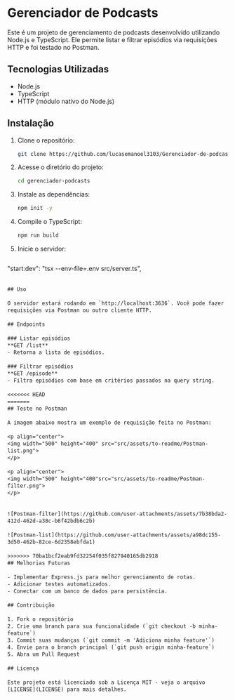 # Gerenciador de Podcasts

Este é um projeto de gerenciamento de podcasts desenvolvido utilizando Node.js e TypeScript. Ele permite listar e filtrar episódios via requisições HTTP e foi testado no Postman.

## Tecnologias Utilizadas

- Node.js
- TypeScript
- HTTP (módulo nativo do Node.js)

## Instalação

1. Clone o repositório:
   ```bash
   git clone https://github.com/lucasemanoel3103/Gerenciador-de-podcasts
   ```
2. Acesse o diretório do projeto:
   ```bash
   cd gerenciador-podcasts
   ```
3. Instale as dependências:
   ```bash
   npm init -y
   ```
4. Compile o TypeScript:
   ```bash
   npm run build
   ```
5. Inicie o servidor:
   ```bash
"start:dev": "tsx --env-file=.env src/server.ts",
   ```

## Uso

O servidor estará rodando em `http://localhost:3636`. Você pode fazer requisições via Postman ou outro cliente HTTP.

## Endpoints

### Listar episódios
**GET /list**
- Retorna a lista de episódios.

### Filtrar episódios
**GET /episode**
- Filtra episódios com base em critérios passados na query string.

<<<<<<< HEAD
=======
## Teste no Postman

A imagem abaixo mostra um exemplo de requisição feita no Postman:

<p align="center">
   <img width="500" height="400" src="src/assets/to-readme/Postman-list.png">
</p>

<p align="center">
   <img width="500" height="400"src="src/assets/to-readme/Postman-filter.png">
</p>


![Postman-filter](https://github.com/user-attachments/assets/7b38bda2-412d-462d-a38c-b6f42bdb6c2b)

![Postman-list](https://github.com/user-attachments/assets/a98dc155-3d50-462b-82ce-6d2358ebfda1)

>>>>>>> 70ba1bcf2eab9fd32254f035f827940165db2918
## Melhorias Futuras

- Implementar Express.js para melhor gerenciamento de rotas.
- Adicionar testes automatizados.
- Conectar com um banco de dados para persistência.

## Contribuição

1. Fork o repositório
2. Crie uma branch para sua funcionalidade (`git checkout -b minha-feature`)
3. Commit suas mudanças (`git commit -m 'Adiciona minha feature'`)
4. Envie para o branch principal (`git push origin minha-feature`)
5. Abra um Pull Request

## Licença

Este projeto está licenciado sob a Licença MIT - veja o arquivo [LICENSE](LICENSE) para mais detalhes.

